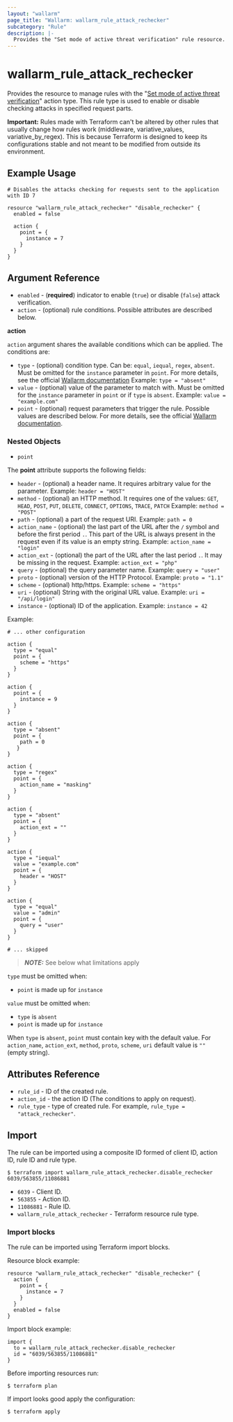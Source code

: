 ```yaml
---
layout: "wallarm"
page_title: "Wallarm: wallarm_rule_attack_rechecker"
subcategory: "Rule"
description: |-
  Provides the "Set mode of active threat verification" rule resource.
---
```


# wallarm_rule_attack_rechecker

Provides the resource to manage rules with the "[Set mode of active threat verification][1]" action type. This rule type is used to enable or disable checking attacks in specified request parts.

**Important:** Rules made with Terraform can't be altered by other rules that usually change how rules work (middleware, variative_values, variative_by_regex).
This is because Terraform is designed to keep its configurations stable and not meant to be modified from outside its environment.

## Example Usage

```hcl
# Disables the attacks checking for requests sent to the application with ID 7

resource "wallarm_rule_attack_rechecker" "disable_rechecker" {
  enabled = false

  action {
    point = {
      instance = 7
    }
  }
}

```

## Argument Reference

* `enabled` - (**required**) indicator to enable (`true`) or disable (`false`) attack verification.
* `action` - (optional) rule conditions. Possible attributes are described below.

**action**

`action` argument shares the available conditions which can be applied. The conditions are:

* `type` - (optional) condition type. Can be: `equal`, `iequal`, `regex`, `absent`. Must be omitted for the `instance` parameter in `point`.
  For more details, see the official [Wallarm documentation](https://docs.wallarm.com/user-guides/rules/add-rule/#condition-types)
  Example:
  `type = "absent"`
* `value` - (optional) value of the parameter to match with. Must be omitted for the `instance` parameter in `point` or if `type` is `absent`.
  Example:
  `value = "example.com"`
* `point` - (optional) request parameters that trigger the rule. Possible values are described below. For more details, see the official [Wallarm documentation](https://docs.wallarm.com/user-guides/rules/request-processing/#identifying-and-parsing-the-request-parts).

### Nested Objects

* `point`

The **point** attribute supports the following fields:
  * `header` - (optional) a header name. It requires arbitrary value for the parameter.
  Example:
  `header = "HOST"`
  * `method` - (optional) an HTTP method. It requires one of the values: `GET`, `HEAD`, `POST`, `PUT`, `DELETE`, `CONNECT`, `OPTIONS`, `TRACE`, `PATCH`
  Example:
  `method = "POST"`
  * `path` - (optional) a part of the request URI.
  Example:
  `path = 0`
  * `action_name` - (optional) the last part of the URL after the `/` symbol and before the first period `.`. This part of the URL is always present in the request even if its value is an empty string.
  Example:
  `action_name = "login"`
  * `action_ext` - (optional) the part of the URL after the last period `.`. It may be missing in the request.
  Example:
  `action_ext = "php"`
  * `query` - (optional) the query parameter name.
  Example:
  `query = "user"`
  * `proto` - (optional) version of the HTTP Protocol.
  Example:
  `proto = "1.1"`
  * `scheme` - (optional) http/https.
  Example:
  `scheme = "https"`
  * `uri` - (optional) String with the original URL value.
  Example:
  `uri = "/api/login"`
  * `instance` - (optional) ID of the application.
  Example:
  `instance = 42`

Example:

  ```hcl
  # ... other configuration

  action {
    type = "equal"
    point = {
      scheme = "https"
    }
  }

  action {
    point = {
      instance = 9
    }
  }

  action {
    type = "absent"
    point = {
      path = 0
     }
  }

  action {
    type = "regex"
    point = {
      action_name = "masking"
    }
  }

  action {
    type = "absent"
    point = {
      action_ext = ""
    }
  }

  action {
    type = "iequal"
    value = "example.com"
    point = {
      header = "HOST"
    }
  }

  action {
    type = "equal"
    value = "admin"
    point = {
      query = "user"
    }
  }

  # ... skipped
  ```

> **_NOTE:_**
See below what limitations apply

`type` must be omitted when:
- `point` is made up for `instance`

`value` must be omitted when:
- `type` is `absent`
- `point` is made up for `instance`

When `type` is `absent`, `point` must contain key with the default value. For `action_name`, `action_ext`, `method`, `proto`, `scheme`, `uri` default value is `""` (empty string).

## Attributes Reference

* `rule_id` - ID of the created rule.
* `action_id` - the action ID (The conditions to apply on request).
* `rule_type` - type of created rule. For example, `rule_type = "attack_rechecker"`.

## Import

The rule can be imported using a composite ID formed of client ID, action ID, rule ID and rule type.

```
$ terraform import wallarm_rule_attack_rechecker.disable_rechecker 6039/563855/11086881
```

* `6039` - Client ID.
* `563855` - Action ID.
* `11086881` - Rule ID.
* `wallarm_rule_attack_rechecker` - Terraform resource rule type.

### Import blocks

The rule can be imported using Terraform import blocks.

Resource block example:

```hcl
resource "wallarm_rule_attack_rechecker" "disable_rechecker" {
  action {
    point = {
      instance = 7
    }
  }
  enabled = false
}
```

Import block example:

```hcl
import {
  to = wallarm_rule_attack_rechecker.disable_rechecker
  id = "6039/563855/11086881"
}
```

Before importing resources run:

```
$ terraform plan
```

If import looks good apply the configuration:

```
$ terraform apply
```

[1]: https://docs.wallarm.com/user-guides/rules/change-request-for-active-verification/#disabling-enabling-the-active-threat-verification-module
